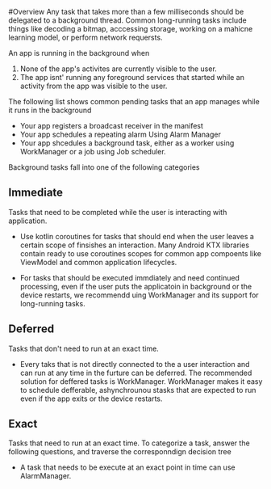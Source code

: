 #Overview
Any task that takes more than a few milliseconds should be delegated to a background thread. Common long-running tasks include things like decoding a bitmap, acccessing storage, working on a mahicne learning model, or perform network requersts. 

An app is running in the background when
1. None of the app's activites are currently visible to the user.
2. The app isnt' running any foreground services that started while an activity from the app was visible to the user. 

The following list shows common pending tasks that an app manages while it runs in the background
- Your app registers a broadcast receiver in the manifest
- Your app schedules a repeating alarm Using Alarm Manager
- Your app shcedules a background task, either as a worker using WorkManager or a job using Job scheduler. 

Background tasks fall into one of the following categories

## Immediate 
Tasks that need to be completed while the user is interacting with application.

- Use kotlin coroutines for tasks that should end when the user leaves a certain scope of finsishes an interaction. Many Android KTX libraries contain ready to use coroutines scopes for common app compoents  like ViewModel and common application lifecycles. 

- For tasks that should be executed immdiately and need continued processing, even if the user puts the applicatoin  in background or the device restarts, we recommendd uing WorkManager and its support for long-running tasks. 

## Deferred 
Tasks that don't need to run at an exact time.

- Every taks that is not directly connected to the a user interaction and can run at any time in the furture can be deferred. The recommended solution for deffered tasks is WorkManager. WorkManager makes it easy to schedule defferable, ashynchrounou stasks that are expected to run even if the app exits or the device restarts. 

## Exact
Tasks that need to run at an exact time. 
To categorize a task, answer the following questions, and traverse the corresponndign decision tree

- A  task that needs to be execute at an exact point in time can use AlarmManager.






